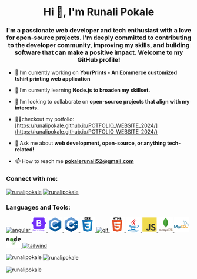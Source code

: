 <h1 align="center">Hi 👋, I'm Runali Pokale</h1>
<h3 align="center">I'm a passionate web developer and tech enthusiast with a love for open-source projects. I'm deeply committed to contributing to the developer community, improving my skills, and building software that can make a positive impact. Welcome to my GitHub profile!</h3>

- 🔭 I’m currently working on **YourPrints - An Eommerce customized tshirt printing web application**

- 🌱 I’m currently learning **Node.js to broaden my skillset.**

- 👯 I’m looking to collaborate on **open-source projects that align with my interests.**

- 👨‍💻checkout my potfolio: [https://runalipokale.github.io/POTFOLIO_WEBSITE_2024/](https://runalipokale.github.io/POTFOLIO_WEBSITE_2024/)

- 💬 Ask me about **web development, open-source, or anything tech-related!**

- 📫 How to reach me **pokalerunali52@gmail.com**

<h3 align="left">Connect with me:</h3>
<p align="left">
<a href="https://twitter.com/runalipokale" target="blank"><img align="center" src="https://raw.githubusercontent.com/rahuldkjain/github-profile-readme-generator/master/src/images/icons/Social/twitter.svg" alt="runalipokale" height="30" width="40" /></a>
<a href="https://linkedin.com/in/runalipokale" target="blank"><img align="center" src="https://raw.githubusercontent.com/rahuldkjain/github-profile-readme-generator/master/src/images/icons/Social/linked-in-alt.svg" alt="runalipokale" height="30" width="40" /></a>
</p>

<h3 align="left">Languages and Tools:</h3>
<p align="left"> <a href="https://angular.io" target="_blank" rel="noreferrer"> <img src="https://angular.io/assets/images/logos/angular/angular.svg" alt="angular" width="40" height="40"/> </a> <a href="https://getbootstrap.com" target="_blank" rel="noreferrer"> <img src="https://raw.githubusercontent.com/devicons/devicon/master/icons/bootstrap/bootstrap-plain-wordmark.svg" alt="bootstrap" width="40" height="40"/> </a> <a href="https://www.cprogramming.com/" target="_blank" rel="noreferrer"> <img src="https://raw.githubusercontent.com/devicons/devicon/master/icons/c/c-original.svg" alt="c" width="40" height="40"/> </a> <a href="https://www.w3schools.com/cpp/" target="_blank" rel="noreferrer"> <img src="https://raw.githubusercontent.com/devicons/devicon/master/icons/cplusplus/cplusplus-original.svg" alt="cplusplus" width="40" height="40"/> </a> <a href="https://www.w3schools.com/css/" target="_blank" rel="noreferrer"> <img src="https://raw.githubusercontent.com/devicons/devicon/master/icons/css3/css3-original-wordmark.svg" alt="css3" width="40" height="40"/> </a> <a href="https://git-scm.com/" target="_blank" rel="noreferrer"> <img src="https://www.vectorlogo.zone/logos/git-scm/git-scm-icon.svg" alt="git" width="40" height="40"/> </a> <a href="https://www.w3.org/html/" target="_blank" rel="noreferrer"> <img src="https://raw.githubusercontent.com/devicons/devicon/master/icons/html5/html5-original-wordmark.svg" alt="html5" width="40" height="40"/> </a> <a href="https://www.java.com" target="_blank" rel="noreferrer"> <img src="https://raw.githubusercontent.com/devicons/devicon/master/icons/java/java-original.svg" alt="java" width="40" height="40"/> </a> <a href="https://developer.mozilla.org/en-US/docs/Web/JavaScript" target="_blank" rel="noreferrer"> <img src="https://raw.githubusercontent.com/devicons/devicon/master/icons/javascript/javascript-original.svg" alt="javascript" width="40" height="40"/> </a> <a href="https://www.mongodb.com/" target="_blank" rel="noreferrer"> <img src="https://raw.githubusercontent.com/devicons/devicon/master/icons/mongodb/mongodb-original-wordmark.svg" alt="mongodb" width="40" height="40"/> </a> <a href="https://www.mysql.com/" target="_blank" rel="noreferrer"> <img src="https://raw.githubusercontent.com/devicons/devicon/master/icons/mysql/mysql-original-wordmark.svg" alt="mysql" width="40" height="40"/> </a> <a href="https://nodejs.org" target="_blank" rel="noreferrer"> <img src="https://raw.githubusercontent.com/devicons/devicon/master/icons/nodejs/nodejs-original-wordmark.svg" alt="nodejs" width="40" height="40"/> </a> <a href="https://tailwindcss.com/" target="_blank" rel="noreferrer"> <img src="https://www.vectorlogo.zone/logos/tailwindcss/tailwindcss-icon.svg" alt="tailwind" width="40" height="40"/> </a> </p>

<p><img align="left" src="https://github-readme-stats.vercel.app/api/top-langs?username=runalipokale&show_icons=true&locale=en&layout=compact" alt="runalipokale" /></p>

<p>&nbsp;<img align="center" src="https://github-readme-stats.vercel.app/api?username=runalipokale&show_icons=true&locale=en" alt="runalipokale" /></p>

<p><img align="center" src="https://github-readme-streak-stats.herokuapp.com/?user=runalipokale&" alt="runalipokale" /></p>
